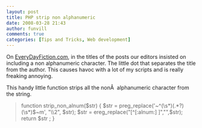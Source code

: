 ```yaml
---
layout: post
title: PHP strip non alphanumeric
date: 2008-03-28 21:43
author: funvill
comments: true
categories: [Tips and Tricks, Web development]
---
```

On <a href="http://www.everydayfiction.com/">EveryDayFiction.com</a>, in the titles of the posts our editors insisted on including a non alphanumeric character.
The little dot that separates the title from the author. This causes havoc with a lot of my scripts and is really freaking annoying.

This handy little function strips all the nonÂ  alphanumeric character from the string.
<blockquote>function strip_non_alnum($str) {
$str = preg_replace('~^(\s*)(.*?)(\s*)$~m', "\\2", $str);
$str = ereg_replace("[^[:alnum:] ]","",$str);
return $str ;
}</blockquote>
